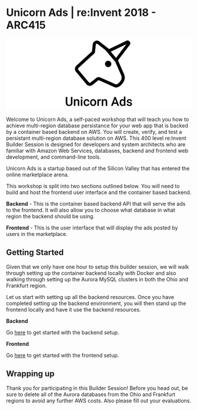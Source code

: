 # Unicorn Ads | re:Invent 2018 - ARC415

![Unicorn Ads](.images/unicorn-ads.png)

Welcome to Unicorn Ads, a self-paced workshop that will teach you how to achieve multi-region database persistance for your web app that is backed by a container based backend on AWS. You will create,
verify, and test a persistant multi-region database solution on AWS. This 400 level re:Invent Builder Session is designed for developers and system architects who are familiar with Amazon Web Services, databases, backend and frontend web development, and command-line tools.

Unicorn Ads is a startup based out of the Silicon Valley that has entered the online marketplace arena.

This workshop is split into two sections outlined below. You will need to build and host the frontend user interface and the container based backend.

**Backend** - This is the container based backend API that will serve the ads to the frontend. It will also allow you to choose what database in what region the backend should be using.

**Frontend** - This is the user interface that will display the ads posted by users in the marketplace.

## Getting Started

Given that we only have one hour to setup this builder session, we will walk through setting up the container backend locally with Docker and also walking through setting up the Aurora MySQL clusters in both the Ohio and Frankfurt region.

Let us start with setting up all the backend resources. Once you have completed setting up the backend environment, you will then stand up the frontend locally and have it use the backend resources. 

**Backend**

Go [here](https://github.com/migcerva/unicorn-ads/tree/master/backend) to get started with the backend setup.

**Frontend**

Go [here](https://github.com/migcerva/unicorn-ads/tree/master/frontend) to get started with the frontend setup.

## Wrapping up
Thank you for participating in this Builder Session! Before you head out, be sure to delete all of the Aurora databases from the Ohio and Frankfurt regions to avoid any further AWS costs. Also please fill out your evaluations.
